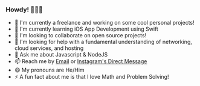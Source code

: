 ### Howdy! 👋🏼😅

- 🔭 I'm currently a freelance and working on some cool personal projects!
- 🌱 I'm currently learning iOS App Development using Swift
- 👯 I'm looking to collaborate on open source projects!
- 🤔 I'm looking for help with a fundamental understanding of networking, cloud services, and hosting
- 💬 Ask me about Javascript & NodeJS
- 📫 Reach me by [Email](mailto:nabilridhwan@gmail.com) or [Instagram's Direct Message](https://instagram.com/nabilridhwn)
- 😄 My pronouns are He/Him
- ⚡ A fun fact about me is that I love Math and Problem Solving!
